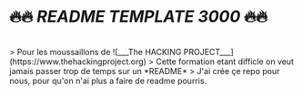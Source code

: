 # ~~:fire::fire:~~ ___README TEMPLATE 3000___ ~~:fire::fire:~~
</br>
> Pour les moussaillons de ![___The HACKING PROJECT___](https://www.thehackingproject.org)
> Cette formation etant difficle on veut jamais passer trop de temps sur un *README*
> J'ai crée çe repo pour nous, pour qu'on n'ai plus a faire de readme pourris.
</br>
